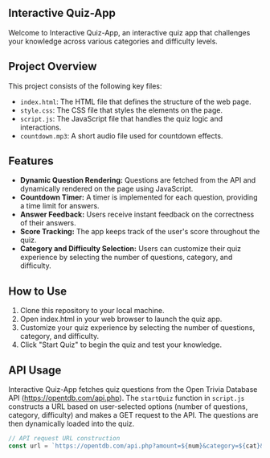 ## Interactive Quiz-App
Welcome to Interactive Quiz-App, an interactive quiz app that challenges your knowledge across various categories and difficulty levels.

## Project Overview
This project consists of the following key files:
- `index.html`: The HTML file that defines the structure of the web page.
- `style.css`: The CSS file that styles the elements on the page.
- `script.js`: The JavaScript file that handles the quiz logic and interactions.
- `countdown.mp3`: A short audio file used for countdown effects.

## Features
- **Dynamic Question Rendering:** Questions are fetched from the API and dynamically rendered on the page using JavaScript.
- **Countdown Timer:** A timer is implemented for each question, providing a time limit for answers.
- **Answer Feedback:** Users receive instant feedback on the correctness of their answers.
- **Score Tracking:** The app keeps track of the user's score throughout the quiz.
- **Category and Difficulty Selection:** Users can customize their quiz experience by selecting the number of questions, category, and difficulty.

## How to Use
1. Clone this repository to your local machine. 
2. Open index.html in your web browser to launch the quiz app.
3. Customize your quiz experience by selecting the number of questions, category, and difficulty.
4. Click "Start Quiz" to begin the quiz and test your knowledge.

## API Usage
Interactive Quiz-App fetches quiz questions from the Open Trivia Database API (https://opentdb.com/api.php). The `startQuiz` function in `script.js` constructs a URL based on user-selected options (number of questions, category, difficulty) and makes a GET request to the API. The questions are then dynamically loaded into the quiz.
```javascript
// API request URL construction
const url = `https://opentdb.com/api.php?amount=${num}&category=${cat}&difficulty=${diff}&type=multiple`;
